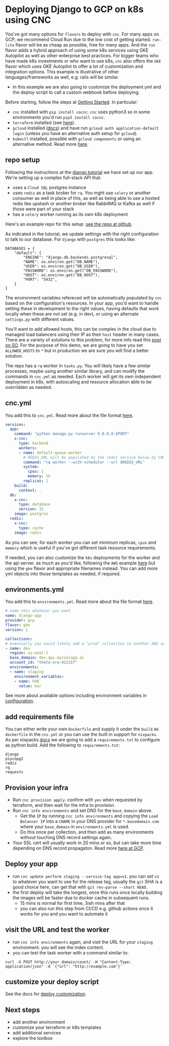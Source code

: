 # Deploying Django to GCP on k8s using CNC

You've got many options for `flavors` to deploy with `cnc`. For many apps on GCP, we recommend Cloud Run due to the low cost of getting started. `run-lite` flavor will be as cheap as possible, free for many apps. And the `run` flavor adds a hybrid approach of using some k8s services using GKE Autopilot as well as other enterprise best practices. For bigger teams who have made k8s investments or who want to use k8s, `cnc` also offers the `GKE` flavor which uses GKE Autopilot to offer a lot of customization and integration options. This example is illustrative of other languages/frameworks as well, e.g. rails will be similar.
- In this example we are also going to customize the deployment.yml and the deploy script to call a custom webhook before deploying.

Before starting, follow the steps at [Getting Started](../README.md). In particular:
- `cnc` installed with `pip install cocnc`. `cnc` uses python3 so in some environments you'd run `pip3 install cocnc`.
- `terraform` installed (see [here](https://developer.hashicorp.com/terraform/tutorials/aws-get-started/install-cli)).
- `gcloud` installed ([docs](https://cloud.google.com/sdk/docs/install)) and have run `gcloud auth application-default login` (unless you have an alternative auth setup for `gcloud`).
- `kubectl` installed, possible with `gcloud components` or using an alternative method. Read more [here](https://cloud.google.com/kubernetes-engine/docs/how-to/cluster-access-for-kubectl).

## repo setup

Following the instructions at the [django tutorial](https://docs.djangoproject.com/en/5.0/intro/tutorial01/) we have set up our app. We're setting up a complex full-stack API that:
- uses a `Cloud SQL` postgres instance
- uses `redis` as a task broker for `rq`. You mght use `celery` or another consumer as well in place of this, as well as being able to use a hosted redis like upstash or another broker like RabbitMQ or Kafka as well if those were part of your stack
- has a `celery` worker running as its own k8s deployment

Here's an example repo for this setup: [see the repo at github](https://github.com/coherenceplatformdemos/django-gke-cnc-demo-1).

As indicated in the tutorial, we update settings with the right configuration to talk to our database. For `django` with `postgres` this looks like:

```
DATABASES = {
    "default": {
        "ENGINE": "django.db.backends.postgresql",
        "NAME": os.environ.get("DB_NAME"),
        "USER": os.environ.get("DB_USER"),
        "PASSWORD": os.environ.get("DB_PASSWORD"),
        "HOST": os.environ.get("DB_HOST"),
        "PORT": "5432",
    }
}
```

The environment variables refereced will be automatically populated by `cnc` based on the configuration's resources. In your app, you'd want to handle setting these in development to the right values, having defaults that work locally when these are not set (e.g. in dev), or using an alternate `settings.py` with different values.

You'll want to add allowed hosts, this can be complex in the cloud due to managed load balancers using their IP as their `host` header in many cases. There are a variety of solutions to this problem, for more info read this [post on SO](https://stackoverflow.com/questions/35858040/django-allowed-hosts-for-amazon-elb). For the purpose of this demo, we are going to have you set `ALLOWED_HOSTS` to `*` but in production we are sure you will find a better solution.

The repo has a `rq` worker in `tasks.py`. You will likely have a few similar processes, maybe using another similar library, and can modify the commands in `cnc.yml` as needed. Each worker will get its own independent deployment in k8s, with autoscaling and resource allocation able to be overridden as needed.

## cnc.yml

You add this to `cnc.yml`. Read more about the file format [here](../configuration/cnc.md).

```yaml
services:
  app:
    command: "python manage.py runserver 0.0.0.0:$PORT"
    x-cnc:
      type: backend
      workers:
      - name: default-queue-worker
        # REDIS_URL will be populated by the redis service below by CNC
        command: "rq worker --with-scheduler --url $REDIS_URL"
        system:
          cpus: 1
          memory: 1G
        replicas: 1
    build:
      context: .
  db:
    x-cnc:
      type: database
      version: 15
    image: postgres
  redis:
    x-cnc:
      type: cache
    image: redis
```

As you can see, for each worker you can set minimum replicas, `cpus` and `memory` which is useful if you've got different task resource requirements.

If needed, you can also customize the `k8s` deployments for the worker and the api server. as much as you'd like, following the `AWS` example [here](../customization/aws_ecs.md) but using the `gke` flavor and appropriate filenames instead. You can add more yml objects into those templates as needed, if required.

## environments.yml

You add this to `environments.yml`. Read more about the file format [here](../configuration/environments.md).

```yaml
# name this whatever you want
name: django-app
provider: gcp
flavor: gke
version: 1

collections:
# eventually you would likely add a "prod" collection in another AWS account as well by adding another element here
- name: dev
  region: us-east-1
  base_domain: dev.api.mycoolapp.ai
  account_id: "theta-era-421317"
  environments:
  - name: staging
    environment_variables:
    - name: FOO
      value: bar
```

See more about available options including environment variables in [configuration](../configuration/README.md).

## add requirements file

You can either write your own `Dockerfile` and supply it under the `build` as `dockerfile` in the `cnc.yml` or you can use the built in support for `nixpacks`. As per nixpacks [docs](https://nixpacks.com/docs/providers/python) we are going to add a `requirements.txt` to configure as python build. Add the following to `requirements.txt`:

```
django
psycopg2
redis
rq
requests
```

## Provision your infra

- Run `cnc provision apply`. confirm with `yes` when requested by terraform, and then wait for the infra to provision.
- Run `cnc info environments` and set DNS for the `base_domain` above.
  - Get the `IP` by running `cnc info environments` and copying the `Load Balancer IP` into a `CNAME` in your DNS provider for `*.basedomain.com` where your `base_domain` in `environments.yml` is used.
  - Do this once per collection, and then add as many environments without touching DNS record settings again.
- Your SSL cert will usually work in 20 mins or so, but can take more time depending on DNS record propagaton. Read more [here at GCP](https://cloud.google.com/load-balancing/docs/ssl-certificates/troubleshooting).

## Deploy your app

- run `cnc update perform staging --service-tag app=v1`. you can set `v1` to whatever you want to use for the release tag, usually the `git` SHA is a good choice here, can get that with `git rev-parse --short HEAD`.
- the first deploy will take the longest, once this runs once locally building the images will be faster due to docker cache in subsequent runs.
    - 15 mins is normal for first time, 3ish mins after that
    - you can also run this step from CI/CD e.g. github actions once it works for you and you want to automate it

## visit the URL and test the worker

- run `cnc info environments` again, and visit the URL for your `staging` environment. you will see the index content.
- you can test the task worker with a command similar to:
```
curl -X POST http://your_domain/count/ -H "Content-Type: application/json" -d '{"url": "http://example.com"}'
```

## customize your deploy script

See the docs for [deploy customization](../customization/deploy.md).

## Next steps

- add another environment
- customize your terraform or k8s templates
- add additional services
- explore the toolbox